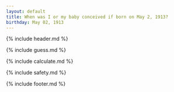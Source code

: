 ```yaml
---
layout: default
title: When was I or my baby conceived if born on May 2, 1913?
birthday: May 02, 1913
---
```


{% include header.md %}

{% include guess.md %}

{% include calculate.md %}

{% include safety.md %}

{% include footer.md %}



